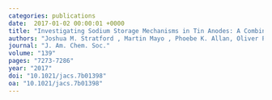 ```yaml
---
categories: publications
date:  2017-01-02 00:00:01 +0000
title: "Investigating Sodium Storage Mechanisms in Tin Anodes: A Combined Pair Distribution Function Analysis, Density Functional Theory, and Solid-State NMR Approach"
authors: "Joshua M. Stratford , Martin Mayo , Phoebe K. Allan, Oliver Pecher, Olaf J. Borkiewicz, Kamila M. Wiaderek, Karena W. Chapman⊥, Chris J. Pickard, Andrew J. Morris, and Clare P. Grey"
journal: "J. Am. Chem. Soc."
volume: "139"
pages: "7273-7286"
year: "2017"
doi: "10.1021/jacs.7b01398"
oa: "10.1021/jacs.7b01398"
---
```

